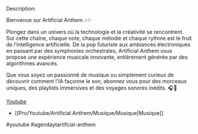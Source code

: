 
Description:

Bienvenue sur Artificial Anthem 🎶✨ 

Plongez dans un univers où la technologie et la créativité se rencontrent. Sur cette chaîne, chaque note, chaque mélodie et chaque rythme est le fruit de l’intelligence artificielle. De la pop futuriste aux ambiances électroniques en passant par des symphonies orchestrales, Artificial Anthem vous propose une expérience musicale innovante, entièrement générée par des algorithmes avancés. 

Que vous soyez un passionné de musique ou simplement curieux de découvrir comment l'IA façonne le son, abonnez vous pour des morceaux uniques, des playlists immersives et des voyages sonores inédits. 🎧🚀

[Youtube](https://www.youtube.com/@ArtificialAnthem)



- [[Pro/Youtube/Artificial Anthem/Musique/Musique|Musique]]

#youtube #agendaytartifcial-anthem

